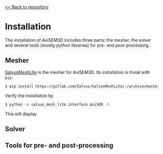 [<< Back to repository](https://github.com/kuangdai/AxiSEM-3D)


# Installation

The installation of AxiSEM3D includes three parts: the mesher, the solver and several tools (mostly python libraries) for pre- and post-processing. 


## Mesher
[SalvusMeshLite](https://gitlab.com/Salvus/SalvusMeshLite) is the mesher for AxiSEM3D. Its installation is trivial with `pip`: 

```bash
$ pip install https://gitlab.com/Salvus/SalvusMeshLite/-/archive/master/SalvusMeshLite-master.zip
```

Verify the installation by

```bash
$ python -m salvus_mesh_lite.interface AxiSEM -h
```

This will display 



## Solver

## Tools for pre- and post-processing
<!--stackedit_data:
eyJoaXN0b3J5IjpbNzQwNzczNjU5LC0yMTYzMjEyMzgsMjIzMD
AyNzg1XX0=
-->
